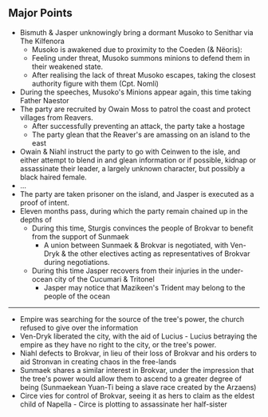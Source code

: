 ## Major Points
- Bismuth & Jasper unknowingly bring a dormant Musoko to Senithar via The Kilfenora
	- Musoko is awakened due to proximity to the Coeden (& Nëoris): 
	- Feeling under threat, Musoko summons minions to defend them in their weakened state. 
	- After realising the lack of threat Musoko escapes, taking the closest authority figure with them (Cpt. Nomli)
- During the speeches, Musoko's Minions appear again, this time taking Father Naestor
- The party are recruited by Owain Moss to patrol the coast and protect villages from Reavers. 
	- After successfully preventing an attack, the party take a hostage
	- The party glean that the Reaver's are amassing on an island to the east
- Owain & Niahl instruct the party to go with Ceinwen to the isle, and either attempt to blend in and glean information or if possible, kidnap or assassinate their leader, a largely unknown character, but possibly a black haired female. 
- ...
- The party are taken prisoner on the island, and Jasper is executed as a proof of intent.
- Eleven months pass, during which the party remain chained up in the depths of 
	- During this time, Sturgis convinces the people of Brokvar to benefit from the support of Sunmaek
		- A union between Sunmaek & Brokvar is negotiated, with Ven-Dryk & the other electives acting as representatives of Brokvar during negotiations. 
	- During this time Jasper recovers from their injuries in the under-ocean city of the Cucumari & Tritonel
		- Jasper may notice that Mazikeen's Trident may belong to the people of the ocean

---

- Empire was searching for the source of the tree's power, the church refused to give over the information
- Ven-Dryk liberated the city, with the aid of Lucius - Lucius betraying the empire as they have no right to the city, or the tree's power.
- Niahl defects to Brokvar, in lieu of their loss of Brokvar and his orders to aid Stronvan in creating chaos in the free-lands
- Sunmaek shares a similar interest in Brokvar, under the impression that the tree's power would allow them to ascend to a greater degree of being (Sunmaekean Yuan-Ti being a slave race created by the Arzaens)
- Circe vies for control of Brokvar, seeing it as hers to claim as the eldest child of Napella - Circe is plotting to assassinate her half-sister 